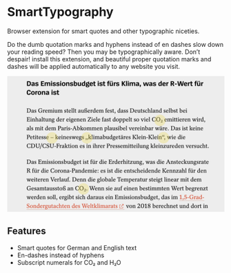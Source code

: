 # SmartTypography

Browser extension for smart quotes and other typographic niceties.

Do the dumb quotation marks and hyphens instead of en dashes slow down your reading speed? Then you may be typographically aware. Don’t despair! install this extension, and beautiful proper quotation marks and dashes will be applied automatically to any website you visit.

<img src="assets/screenshot.png">

## Features

* Smart quotes for German and English text
* En-dashes instead of hyphens
* Subscript numerals for CO₂ and H₂O

